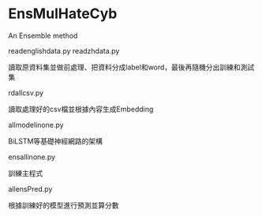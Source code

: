 # EnsMulHateCyb
An Ensemble method

readenglishdata.py
readzhdata.py

讀取原資料集並做前處理、把資料分成label和word，最後再隨機分出訓練和測試集

rdallcsv.py

讀取處理好的csv檔並根據內容生成Embedding

allmodelinone.py

BiLSTM等基礎神經網路的架構

ensallinone.py

訓練主程式

allensPred.py

根據訓練好的模型進行預測並算分數
